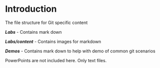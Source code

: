 # Introduction 
The file structure for Git specific content

***Labs*** - Contains mark down

***Labs/content*** - Contains images for markdown

***Demos*** - Contains mark down to help with demo of common git scenarios

PowerPoints are not included here. Only text files.
